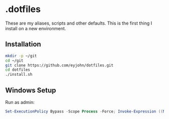 # .dotfiles
These are my aliases, scripts and other defaults.
This is the first thing I install on a new environment.

## Installation

```sh
mkdir -p ~/git
cd ~/git
git clone https://github.com/eyjohn/dotfiles.git
cd dotfiles
./install.sh
```

## Windows Setup

Run as admin:

```powershell
Set-ExecutionPolicy Bypass -Scope Process -Force; Invoke-Expression ((New-Object System.Net.WebClient).DownloadString('https://raw.githubusercontent.com/eyjohn/dotfiles/main/windows.ps1'))
```
